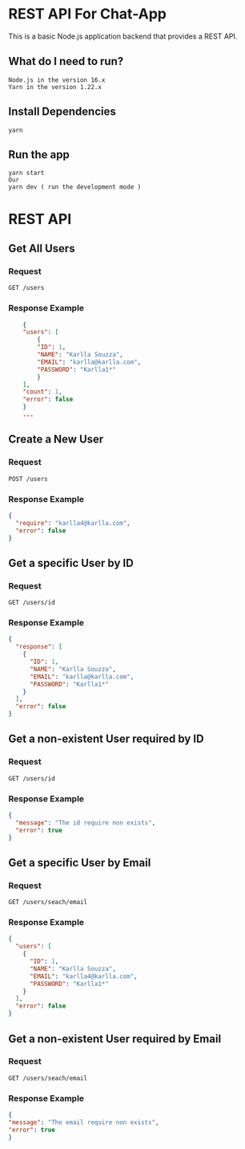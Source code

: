 # REST API For Chat-App

This is a basic Node.js application backend that provides a REST
API.

## What do I need to run?

    Node.js in the version 16.x
    Yarn in the version 1.22.x

## Install Dependencies

    yarn

## Run the app

    yarn start
    Our
    yarn dev ( run the development mode )
 

# REST API

## Get All Users

### Request

`GET /users`

### Response Example

```json
    {
    "users": [
        {
        "ID": 1,
        "NAME": "Karlla Souzza",
        "EMAIL": "karlla@karlla.com",
        "PASSWORD": "Karlla1*"
        }
    ],
    "count": 1,
    "error": false
    }
    ...
```

## Create a New User

### Request

`POST /users`

### Response Example

```json
{
  "require": "karlla4@karlla.com",
  "error": false
}
```

## Get a specific User by ID

### Request

`GET /users/id`

### Response Example

```json
{
  "response": [
    {
      "ID": 1,
      "NAME": "Karlla Souzza",
      "EMAIL": "karlla@karlla.com",
      "PASSWORD": "Karlla1*"
    }
  ],
  "error": false
}
```

## Get a non-existent User required by ID

### Request

`GET /users/id`

### Response Example

```json
{
  "message": "The id require non exists",
  "error": true
}
```

## Get a specific User by Email

### Request

`GET /users/seach/email`

### Response Example

```json
{
  "users": [
    {
      "ID": 1,
      "NAME": "Karlla Souzza",
      "EMAIL": "karlla4@karlla.com",
      "PASSWORD": "Karlla1*"
    }
  ],
  "error": false
}
```

## Get a non-existent User required by Email

### Request

`GET /users/seach/email`

### Response Example

```json
{
"message": "The email require non exists",
"error": true
}
```
